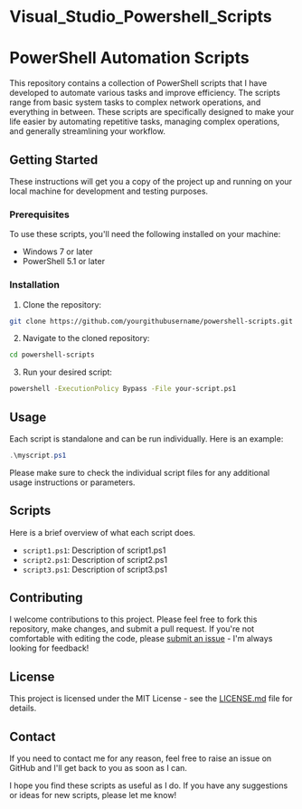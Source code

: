 # Visual_Studio_Powershell_Scripts


# PowerShell Automation Scripts

This repository contains a collection of PowerShell scripts that I have developed to automate various tasks and improve efficiency. The scripts range from basic system tasks to complex network operations, and everything in between. These scripts are specifically designed to make your life easier by automating repetitive tasks, managing complex operations, and generally streamlining your workflow.

## Getting Started

These instructions will get you a copy of the project up and running on your local machine for development and testing purposes.

### Prerequisites

To use these scripts, you'll need the following installed on your machine:

- Windows 7 or later
- PowerShell 5.1 or later

### Installation

1. Clone the repository:
```bash
git clone https://github.com/yourgithubusername/powershell-scripts.git
```
2. Navigate to the cloned repository:
```bash
cd powershell-scripts
```
3. Run your desired script:
```bash
powershell -ExecutionPolicy Bypass -File your-script.ps1
```

## Usage

Each script is standalone and can be run individually. Here is an example:

```powershell
.\myscript.ps1
```

Please make sure to check the individual script files for any additional usage instructions or parameters.

## Scripts

Here is a brief overview of what each script does. 

- `script1.ps1`: Description of script1.ps1
- `script2.ps1`: Description of script2.ps1
- `script3.ps1`: Description of script3.ps1

## Contributing

I welcome contributions to this project. Please feel free to fork this repository, make changes, and submit a pull request. If you're not comfortable with editing the code, please [submit an issue](https://github.com/yourgithubusername/powershell-scripts/issues) - I'm always looking for feedback!

## License

This project is licensed under the MIT License - see the [LICENSE.md](LICENSE.md) file for details.

## Contact

If you need to contact me for any reason, feel free to raise an issue on GitHub and I'll get back to you as soon as I can.

I hope you find these scripts as useful as I do. If you have any suggestions or ideas for new scripts, please let me know!
